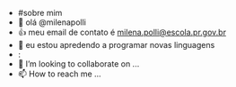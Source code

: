 - #sobre mim
- 👋 olá @milenapolli
- 👍 meu email de contato é milena.polli@escola.pr.gov.br
- 👀 eu estou apredendo a programar novas linguagens
- :
- 💞️ I’m looking to collaborate on ...
- 📫 How to reach me ...
